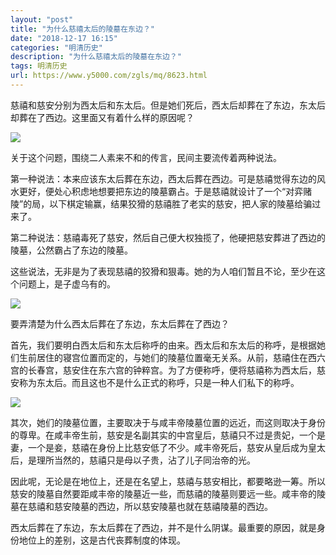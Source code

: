 ```yaml
---
layout: "post"
title: "为什么慈禧太后的陵墓在东边？"
date: "2018-12-17 16:15"
categories: "明清历史"
description: "为什么慈禧太后的陵墓在东边？"
tags: 明清历史
url: https://www.y5000.com/zgls/mq/8623.html
---
```






慈禧和慈安分别为西太后和东太后。但是她们死后，西太后却葬在了东边，东太后却葬在了西边。这里面又有着什么样的原因呢？

![](https://img.y5000.com/uploads/allimg/161228/152K55391-0.jpg)

关于这个问题，围绕二人素来不和的传言，民间主要流传着两种说法。

第一种说法：本来应该东太后葬在东边，西太后葬在西边。可是慈禧觉得东边的风水更好，便处心积虑地想要把东边的陵墓霸占。于是慈禧就设计了一个“对弈赌陵”的局，以下棋定输赢，结果狡猾的慈禧胜了老实的慈安，把人家的陵墓给骗过来了。

第二种说法：慈禧毒死了慈安，然后自己便大权独揽了，他硬把慈安葬进了西边的陵墓，公然霸占了东边的陵墓。

这些说法，无非是为了表现慈禧的狡猾和狠毒。她的为人咱们暂且不论，至少在这个问题上，是子虚乌有的。

![](https://img.y5000.com/uploads/allimg/161228/8-16122Q5201L91.jpg)

要弄清楚为什么西太后葬在了东边，东太后葬在了西边？

首先，我们要明白西太后和东太后称呼的由来。西太后和东太后的称呼，是根据她们生前居住的寝宫位置而定的，与她们的陵墓位置毫无关系。从前，慈禧住在西六宫的长春宫，慈安住在东六宫的钟粹宫。为了方便称呼，便将慈禧称为西太后，慈安称为东太后。而且这也不是什么正式的称呼，只是一种人们私下的称呼。

![](https://img.y5000.com/uploads/allimg/161228/152K54158-1.jpg)

其次，她们的陵墓位置，主要取决于与咸丰帝陵墓位置的远近，而这则取决于身份的尊卑。在咸丰帝生前，慈安是名副其实的中宫皇后，慈禧只不过是贵妃，一个是妻，一个是妾，慈禧在身份上比慈安低了不少。咸丰帝死后，慈安从皇后成为皇太后，是理所当然的，慈禧只是母以子贵，沾了儿子同治帝的光。

因此呢，无论是在地位上，还是在名望上，慈禧与慈安相比，都要略逊一筹。所以慈安的陵墓自然要距咸丰帝的陵墓近一些，而慈禧的陵墓则要远一些。咸丰帝的陵墓在慈禧和慈安陵墓的西边，所以慈安陵墓也就在慈禧陵墓的西边。

西太后葬在了东边，东太后葬在了西边，并不是什么阴谋。最重要的原因，就是身份地位上的差别，这是古代丧葬制度的体现。
